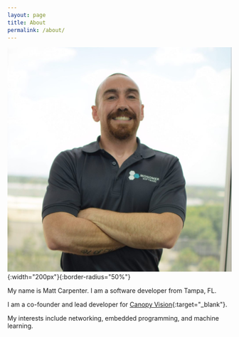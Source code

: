 ```yaml
---
layout: page
title: About
permalink: /about/
---
```

![](/assets/matt.jpg){:width="200px"}{:border-radius="50%"}

My name is Matt Carpenter. I am a software developer from Tampa, FL. 

I am a co-founder and lead developer for [Canopy Vision](https://canopy-vision.ai){:target="_blank"}.

My interests include networking, embedded programming, and machine learning.

